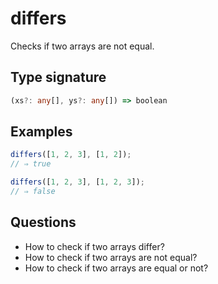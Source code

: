 # differs

Checks if two arrays are not equal.

## Type signature

<!-- prettier-ignore-start -->
```typescript
(xs?: any[], ys?: any[]) => boolean
```
<!-- prettier-ignore-end -->

## Examples

<!-- prettier-ignore-start -->
```javascript
differs([1, 2, 3], [1, 2]);
// ⇒ true
```

```javascript
differs([1, 2, 3], [1, 2, 3]);
// ⇒ false
```
<!-- prettier-ignore-end -->

## Questions

- How to check if two arrays differ?
- How to check if two arrays are not equal?
- How to check if two arrays are equal or not?
